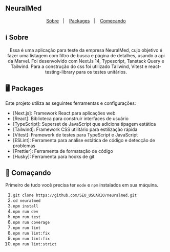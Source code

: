 ## NeuralMed


<p align="center">
  <a href="#ℹ%EF%B8%8F-about">Sobre</a>&nbsp;&nbsp;&nbsp;|&nbsp;&nbsp;&nbsp;
  <a href="#-packages">Packages</a>&nbsp;&nbsp;&nbsp;|&nbsp;&nbsp;&nbsp;
  <a href="#-getting-started">Começando</a>
</p>

## ℹ️ Sobre

<div align="center">

  <p align="center">
   Essa é uma aplicação para teste da empresa NeuralMed, cujo objetivo é fazer uma listagem com filtro de busca e página de detalhes, usando a api da Marvel. Foi desenvolvido com NextJs 14, Typescript, Tanstack Query e Tailwind. Para a construção do css foi utilizado Tailwind, Vitest e react-testing-library para os testes unitários.
  </p>

</div>

## 🖥 Packages

Este projeto utiliza as seguintes ferramentas e configurações:

- [Next.js]: Framework React para aplicações web
- [React]: Biblioteca para construir interfaces de usuário
- [TypeScript]: Superset de JavaScript que adiciona tipagem estática
- [Tailwind]: Framework CSS utilitário para estilização rápida
- [Vitest]: Framework de testes para TypeScript e JavaScript
- [ESLint]: Ferramenta para análise estática de código e detecção de problemas
- [Prettier]: Ferramenta de formatação de código
- [Husky]: Ferramenta para hooks de git

## 🚀 Comaçando

Primeiro de tudo você precisa ter `node` e `npm` instalados em sua máquina.

1. `git clone https://github.com/SEU_USUARIO/neuralmed.git`
2. `cd neuralmed`
3. `npm install`
4. `npm run dev`
5. `npm run test`
6. `npm run coverage`
7. `npm run lint`
8. `npm run lint:fix`
9. `npm run lint:fix`
10. `npm run lint:strict`